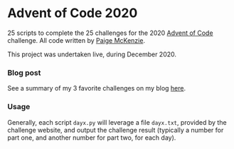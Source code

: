 # Advent of Code 2020

25 scripts to complete the 25 challenges for the 2020 [Advent of Code](https://adventofcode.com/2020) challenge. All code written by [Paige McKenzie](https://github.com/p-mckenzie).

This project was undertaken live, during December 2020.

### Blog post
See a summary of my 3 favorite challenges on my blog [here](https://p-mckenzie.github.io/2021/02/10/advent-of-code-favorite/).

### Usage
Generally, each script `dayx.py` will leverage a file `dayx.txt`, provided by the challenge website, and output the challenge result (typically a number for part one, and another number for part two, for each day).
